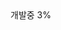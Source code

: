 <!DOCTYPE html>
<html>
<head>
<link rel="stylesheet" href="readme.css">
<div class="bar">
</div>
</head>
<body>
개발중 3%
</body>
</html>
